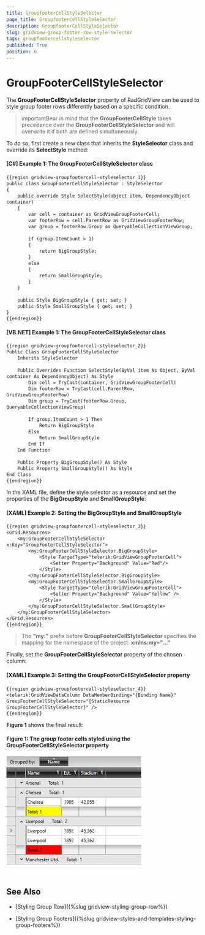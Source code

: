 ```yaml
---
title: GroupfooterCellStyleSelector
page_title: GroupfooterCellStyleSelector
description: GroupfooterCellStyleSelector
slug: gridview-group-footer-row-style-selector
tags: groupfootercellstyleselector
published: True
position: 6
---
```


# GroupFooterCellStyleSelector

The **GroupFooterCellStyleSelector** property of RadGridView can be used to style group footer rows differently based on a specific condition.

>importantBear in mind that the **GroupFooterCellStyle** takes precedence over the **GroupFooterCellStyleSelector** and will overwrite it if both are defined simultaneously.

To do so, first create a new class that inherits the **StyleSelector** class and override its **SelectStyle** method:

#### __[C#] Example 1: The GroupFooterCellStyleSelector class__

	{{region gridview-groupfootercell-styleselector_1}}
    public class GroupFooterCellStyleSelector : StyleSelector
    {
        public override Style SelectStyle(object item, DependencyObject container)
        {
            var cell = container as GridViewGroupFooterCell;
            var footerRow = cell.ParentRow as GridViewGroupFooterRow;
            var group = footerRow.Group as QueryableCollectionViewGroup;

            if (group.ItemCount > 1)
            {
                return BigGroupStyle;
            }
            else
            {
                return SmallGroupStyle;
            }
        }

        public Style BigGroupStyle { get; set; }
        public Style SmallGroupStyle { get; set; }
    }
	{{endregion}}

#### __[VB.NET] Example 1: The GroupFooterCellStyleSelector class__
	
	{{region gridview-groupfootercell-styleselector_2}}
	Public Class GroupFooterCellStyleSelector
		Inherits StyleSelector

		Public Overrides Function SelectStyle(ByVal item As Object, ByVal container As DependencyObject) As Style
			Dim cell = TryCast(container, GridViewGroupFooterCell)
			Dim footerRow = TryCast(cell.ParentRow, GridViewGroupFooterRow)
			Dim group = TryCast(footerRow.Group, QueryableCollectionViewGroup)

			If group.ItemCount > 1 Then
				Return BigGroupStyle
			Else
				Return SmallGroupStyle
			End If
		End Function

		Public Property BigGroupStyle() As Style
		Public Property SmallGroupStyle() As Style
	End Class
	{{endregion}}

In the XAML file, define the style selector as a resource and set the properties of the **BigGroupStyle** and **SmallGroupStyle**:

#### __[XAML] Example 2: Setting the BigGroupStyle and SmallGroupStyle__

	{{region gridview-groupfootercell-styleselector_3}}
	<Grid.Resources>
        <my:GroupFooterCellStyleSelector x:Key="GroupFooterCellStyleSelector">
            <my:GroupFooterCellStyleSelector.BigGroupStyle>
                <Style TargetType="telerik:GridViewGroupFooterCell">
                    <Setter Property="Background" Value="Red"/>
                </Style>
            </my:GroupFooterCellStyleSelector.BigGroupStyle>
            <my:GroupFooterCellStyleSelector.SmallGroupStyle>
                <Style TargetType="telerik:GridViewGroupFooterCell">
                    <Setter Property="Background" Value="Yellow" />
                </Style>
            </my:GroupFooterCellStyleSelector.SmallGroupStyle>
        </my:GroupFooterCellStyleSelector>
	</Grid.Resources>
	{{endregion}}

>The **"my:"** prefix before **GroupFooterCellStyleSelector** specifies the mapping for the namespace of the project: **xmlns:my="..."**

Finally, set the **GroupFooterCellStyleSelector** property of the chosen column:

#### __[XAML] Example 3: Setting the GroupFooterCellStyleSelector property__

	{{region gridview-groupfootercell-styleselector_4}}
	<telerik:GridViewDataColumn DataMemberBinding="{Binding Name}" GroupFooterCellStyleSelector="{StaticResource GroupFooterCellStyleSelector}" />
	{{endregion}}

**Figure 1** shows the final result:

#### __Figure 1: The group footer cells styled using the GroupFooterCellStyleSelector property__

![The group footer cells styled using the GroupFooterCellStyleSelector property](images/gridview-groupfootercell-styleselector.png)

## See Also

* [Styling Group Row]({%slug gridview-styling-group-row%})

* [Styling Group Footers]({%slug gridview-styles-and-templates-styling-group-footers%})